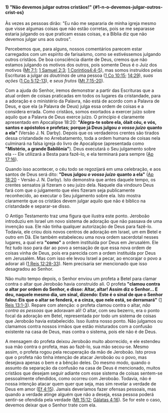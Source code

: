 #### 1) &quot;Não devemos julgar outros cristãos!&quot; {#1-n-o-devemos-julgar-outros-crist-os}

Às vezes as pessoas dirão: &quot;Eu não me separaria de minha igreja mesmo que visse algumas coisas que não estão corretas, pois se me separasse estaria julgando os que praticam essas coisas, e a Bíblia diz que não devemos julgar uns aos outros&quot;.

Percebemos que, para alguns, nossos comentários parecem estar carregados com um espírito de farisaísmo, como se estivéssemos julgando outros cristãos. De boa consciência diante de Deus, cremos que não estamos julgando os motivos dos outros, pois somente Deus é o Juiz dos motivos ([Mt 7:1](http://bibliaonline.com.br/acf/mt/7/1); [1 Samuel 2:3](http://bibliaonline.com.br/acf/1sm/2/3); [1 Coríntios4:4-5](http://bibliaonline.com.br/acf/1co/4/4-5)), mas somos instruídos pelas Escrituras a julgar _as doutrinas_ de uma pessoa ([1 Co 10:15](http://bibliaonline.com.br/acf/1co/10/15); [14:29](http://bibliaonline.com.br/acf/1co/14/29)), _suas ações_ ([1 Co 5:12-13](http://bibliaonline.com.br/acf/1co/5/12-13)), e _seus frutos_ ([Mt 7:15-20](http://bibliaonline.com.br/acf/mt/7/15-20)).

Com a ajuda do Senhor, iremos demonstrar a partir das Escrituras que a atual ordem de coisas praticadas em todos os lugares da cristandade, para a adoração e o ministério da Palavra, não está de acordo com a Palavra de Deus, e que ela (a Palavra de Deus) julga essa ordem de coisas e a considera errada. Como cristãos, somos exortados a exercer juízo sobre aquilo que a Palavra de Deus exerce juízo. O princípio é claramente apresentado em Apocalipse 18:20: **&quot;Alegra-te sobre ela, ólait céu, e vós, santos e apóstolos e profetas; porque já Deus julgou** **_o vosso juízo_** **quanto a ela&quot;** (Versão J. N. Darby). Depois que os verdadeiros crentes são tirados dessa cristandade no Arrebatamento, toda a ordem humana de coisas nela culminará na falsa igreja do livro de Apocalipse (apresentada como **&quot;Mistério, a grande Babilônia&quot;**). Deus executará o Seu julgamento sobre ela -- Ele utilizará a Besta para fazê-lo, e ela terminará para sempre ([Ap 17:16](http://bibliaonline.com.br/acf/ap/17/16)).

Quando isso acontecer, o céu todo se regozijará em uma celebração, e aos santos de Deus será dito: **&quot;Deus julgou** **_o vosso juízo_** **quanto a ela&quot;** ([Ap 18:20](http://bibliaonline.com.br/acf/ap/18/20) - Versão J. N. Darby). Isto demonstra que antes daquele tempo, os crentes sensatos já fizeram o seu juízo dela. Naquele dia vindouro Deus fará com que o julgamento que eles fizeram seja publicamente reconhecido, ao executar o Seu julgamento sobre ela. Isto mostra claramente que os cristãos devem julgar aquilo que não é bíblico na cristandade e separar-se disso.

O Antigo Testamento traz uma figura que ilustra este ponto. Jeroboão introduziu em Israel um novo sistema de adoração que não passava de uma invenção sua. Ele não tinha qualquer autorização de Deus para fazê-lo. Todavia, ele criou dois novos centros de adoração em Israel, um em Betel e outro em Dã. Ele também estabeleceu uma nova ordem sacerdotal nesses lugares, a qual era **&quot;como&quot;** a ordem instituída por Deus em Jerusalém. Ele fez tudo isso para dar ao povo a sensação de que essa nova ordem de coisas vinha de Deus, pois era parecida com a ordem instituída por Deus em Jerusalém. Mas com isso ele levou Israel a pecar, ao encorajar o povo a adorar ali ([1 Reis 12:28-33](http://bibliaonline.com.br/acf/1rs/12/28-33)). Nem precisaria ser mencionado que isso desagradou ao Senhor.

Não muito tempo depois, o Senhor enviou um profeta a Betel para clamar contra o altar que Jeroboão havia construído ali. O profeta **&quot;clamou contra o altar por ordem do Senhor, e disse: Altar, altar! Assim diz o Senhor... E deu, naquele mesmo dia, um sinal, dizendo: Este é o sinal de que o Senhor falou: Eis que o altar se fenderá, e a cinza, que nele está, se derramará&quot;** ([1 Reis 13:1-3](http://bibliaonline.com.br/acf/1rs/13/1-3)). Repare com atenção: o profeta clamou contra o altar, _não contra as pessoas_ que adoravam ali! O altar, com seu bezerro, era o ponto focal da adoração em Betel, representada por todo um sistema de coisas que Jeroboão havia estabelecido. Isso ilustra nosso ponto. Não julgamos ou clamamos contra nossos irmãos que estão misturados com a confusão existente na casa de Deus, mas contra o sistema, pois ele não é de Deus.

A mensagem do profeta deixou Jeroboão muito aborrecido, e ele estendeu sua mão contra o profeta, mas ao fazê-lo, sua mão secou-se. Mesmo assim, o profeta rogou pela recuperação da mão de Jeroboão. Isto prova que o profeta não tinha intenção de atacar Jeroboão ou o povo, mas desejava apenas o bem e a bênção deles. Do mesmo modo, quando o assunto da separação da confusão na casa de Deus é mencionado, muitos cristãos que desejam seguir adiante com esse sistema de coisas sentem-se pessoalmente ofendidos, como ocorreu com Jeroboão. Todavia, não é nossa intenção atacar quem quer que seja, mas sim revelar a verdade de Deus em amor ([Ef 4:15](http://bibliaonline.com.br/acf/ef/4/15)). Jamais deveríamos fazer ofensas pessoais, mas quando a verdade atinge alguém que não a deseja, essa pessoa poderá sentir-se ofendida pela verdade ([Mt 15:12](http://bibliaonline.com.br/acf/mt/15/12); [Gálatas 4:16](http://bibliaonline.com.br/acf/gl/4/18)). Se for este o caso, devemos deixar que o Senhor trate com ela.